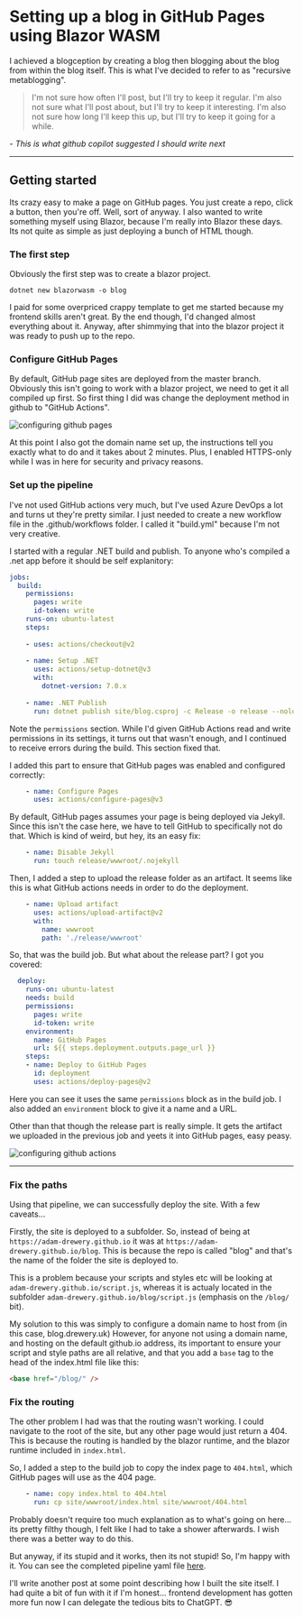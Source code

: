 # Setting up a blog in GitHub Pages using Blazor WASM

I achieved a blogception by creating a blog then blogging about the blog from within the blog itself. This is what I've decided to refer to as "recursive metablogging".

> I'm not sure how often I'll post, but I'll try to keep it regular. I'm also not sure what I'll post about, but I'll try to keep it interesting. I'm also not sure how long I'll keep this up, but I'll try to keep it going for a while.

*- This is what github copilot suggested I should write next*

---

## Getting started

Its crazy easy to make a page on GitHub pages. You just create a repo, click a button, then you're off. Well, sort of anyway. I also wanted to write something myself using Blazor, because I'm really into Blazor these days. Its not quite as simple as just deploying a bunch of HTML though.

### The first step
Obviously the first step was to create a blazor project.
```shell
dotnet new blazorwasm -o blog
``` 
I paid for some overpriced crappy template to get me started because my frontend skills aren't great. By the end though, I'd changed almost everything about it. Anyway, after shimmying that into the blazor project it was ready to push up to the repo.

### Configure GitHub Pages
By default, GitHub page sites are deployed from the master branch. Obviously this isn't going to work with a blazor project, we need to get it all compiled up first. So first thing I did was change the deployment method in github to "GitHub Actions".

![configuring github pages](https://raw.githubusercontent.com/adam-drewery/blog/main/content/making-a-blog/setup-github-pages.png "configuring github pages")

At this point I also got the domain name set up, the instructions tell you exactly what to do and it takes about 2 minutes. Plus, I enabled HTTPS-only while I was in here for security and privacy reasons.

### Set up the pipeline
I've not used GitHub actions very much, but I've used Azure DevOps a lot and turns ut they're pretty similar. I just needed to create a new workflow file in the .github/workflows folder. I called it "build.yml" because I'm not very creative.

I started with a regular .NET build and publish. To anyone who's compiled a .net app before it should be self explanitory:

```yaml
jobs:
  build:
    permissions:
      pages: write
      id-token: write
    runs-on: ubuntu-latest
    steps:
    
    - uses: actions/checkout@v2
    
    - name: Setup .NET
      uses: actions/setup-dotnet@v3
      with:
        dotnet-version: 7.0.x
          
    - name: .NET Publish
      run: dotnet publish site/blog.csproj -c Release -o release --nologo
```

Note the `permissions` section. While I'd given GitHub Actions read and write permissions in its settings, it turns out that wasn't enough, and I continued to receive errors during the build. This section fixed that.

I added this part to ensure that GitHub pages was enabled and configured correctly:

```yaml
    - name: Configure Pages
      uses: actions/configure-pages@v3
```

By default, GitHub pages assumes your page is being deployed via Jekyll. Since this isn't the case here, we have to tell GitHub to specifically not do that. Which is kind of weird, but hey, its an easy fix:

```yaml
    - name: Disable Jekyll
      run: touch release/wwwroot/.nojekyll
```

Then, I added a step to upload the release folder as an artifact. It seems like this is what GitHub actions needs in order to do the deployment. 

```yaml
    - name: Upload artifact
      uses: actions/upload-artifact@v2
      with:
        name: wwwroot
        path: './release/wwwroot'
```

So, that was the build job. But what about the release part? I got you covered:

```yaml
  deploy:
    runs-on: ubuntu-latest
    needs: build
    permissions:
      pages: write
      id-token: write
    environment:
      name: GitHub Pages
      url: ${{ steps.deployment.outputs.page_url }}
    steps:      
    - name: Deploy to GitHub Pages
      id: deployment
      uses: actions/deploy-pages@v2
```

Here you can see it uses the same `permissions` block as in the build job. I also added an `environment` block to give it a name and a URL.

Other than that though the release part is really simple. It gets the artifact we uploaded in the previous job and yeets it into GitHub pages, easy peasy.

![configuring github actions](https://raw.githubusercontent.com/adam-drewery/blog/main/content/making-a-blog/build-github-pages.png "configuring github actions")

---

### Fix the paths

Using that pipeline, we can successfully deploy the site. With a few caveats...

Firstly, the site is deployed to a subfolder. So, instead of being at `https://adam-drewery.github.io` it was at `https://adam-drewery.github.io/blog`. This is because the repo is called "blog" and that's the name of the folder the site is deployed to.

This is a problem because your scripts and styles etc will be looking at `adam-drewery.github.io/script.js`, whereas it is actualy located in the subfolder `adam-drewery.github.io/blog/script.js` (emphasis on the `/blog/` bit).

My solution to this was simply to configure a domain name to host from (in this case, blog.drewery.uk) However, for anyone not using a domain name, and hosting on the default github.io address, its important to ensure your script and style paths are all relative, and that you add a `base` tag to the head of the index.html file like this:

```html
<base href="/blog/" />
```

### Fix the routing

The other problem I had was that the routing wasn't working. I could navigate to the root of the site, but any other page would just return a 404. This is because the routing is handled by the blazor runtime, and the blazor runtime included in `index.html`.

So, I added a step to the build job to copy the index page to `404.html`, which GitHub pages will use as the 404 page.

```yaml
    - name: copy index.html to 404.html
      run: cp site/wwwroot/index.html site/wwwroot/404.html
```

Probably doesn't require too much explanation as to what's going on here... its pretty filthy though, I felt like I had to take a shower afterwards. I wish there was a better way to do this.

But anyway, if its stupid and it works, then its not stupid! So, I'm happy with it. You can see the completed pipeline yaml file [here](https://github.com/adam-drewery/blog/blob/main/.github/workflows/build.yml).

I'll write another post at some point describing how I built the site itself. I had quite a bit of fun with it if I'm honest... frontend development has gotten more fun now I can delegate the tedious bits to ChatGPT. 😎